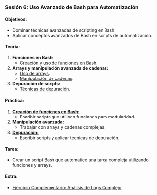 ### **Sesión 6: Uso Avanzado de Bash para Automatización**
#### **Objetivos:**
- Dominar técnicas avanzadas de scripting en Bash.
- Aplicar conceptos avanzados de Bash en scripts de automatización.

#### **Teoría:**
1. **Funciones en Bash:**
   - [Creación y uso de funciones en Bash](bash.funciones.md).
2. **Arrays y manipulación avanzada de cadenas:**
   - [Uso de arrays](bash.arrays.md).
   - [Manipulación de cadenas](bash.cadenas.md).
3. **Depuración de scripts:**
   - [Técnicas de depuración](bash.debugging.md).

#### **Práctica:**
1. [**Creación de funciones en Bash:**](practicas/PRACTICA.6.1.md)
   - Escribir scripts que utilicen funciones para modularidad.
2. [**Manipulación avanzada:**](practicas/PRACTICA.6.2.md)
   - Trabajar con arrays y cadenas complejas.
3. [**Depuración:**](practicas/PRACTICA.6.3.md)
   - Escribir scripts y aplicar técnicas de depuración.

#### **Tarea:**
- Crear un script Bash que automatice una tarea compleja utilizando funciones y arrays.

#### **Extra:**
- [Ejercicio Complementario: Análisis de Logs Complejo](extras/EXTRA.6.md)
